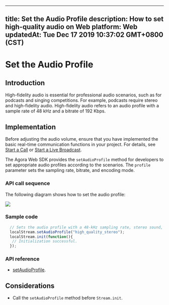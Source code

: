 
---
title: Set the Audio Profile
description: How to set high-quality audio on Web
platform: Web
updatedAt: Tue Dec 17 2019 10:37:02 GMT+0800 (CST)
---
# Set the Audio Profile
## Introduction 

High-fidelity audio is essential for professional audio scenarios, such as for podcasts and singing competitions. For example, podcasts require stereo and high-fidelity audio. High-fidelity audio refers to an audio profile with a sample rate of 48 kHz and a bitrate of 192 Kbps.


## Implementation

Before adjusting the audio volume, ensure that you have implemented the basic real-time communication functions in your project. For details, see [Start a Call](../../en/Voice/start_call_web.md) or [Start a Live Broadcast](../../en/Voice/start_live_web.md).

The Agora Web SDK provides the `setAudioProfile` method for developers to set appropriate audio profiles according to the scenarios. The `profile` parameter sets the sampling rate, bitrate, and encoding mode.

### API call sequence

The following diagram shows how to set the audio profile:

![](https://web-cdn.agora.io/docs-files/1569380760195)

### Sample code

```javascript
  // Sets the audio profile with a 48-kHz sampling rate, stereo sound, and 192-Kbps bitrate.
  localStream.setAudioProfile("high_quality_stereo");
  localStream.init(function(){
   // Initialization successful.
  });
```

### API reference

- [setAudioProfile](https://docs.agora.io/en/Voice/API%20Reference/web/interfaces/agorartc.stream.html#setaudioprofile).

## Considerations

- Call the `setAudioProfile` method before `Stream.init`.
